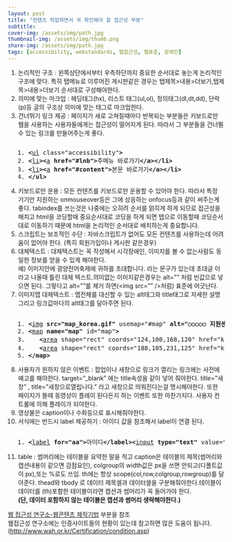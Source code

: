 ```yaml
---
layout: post
title: "컨텐츠 작업하면서 꼭 확인해야 할 접근성 부분"
subtitle: 
cover-img: /assets/img/path.jpg
thumbnail-img: /assets/img/thumb.png
share-img: /assets/img/path.jpg
tags: [accessibility, webstandards, 웹접근성, 웹표준, 장애인]
---
```


<div>
    <ol>
    <li>논리적인 구조 : 왼쪽상단에서부터 우측하단까지 중요한 순서대로 놓는게 논리적인 구조에 맞다. 특히 탭메뉴로 이루어진 게시판같은 경우는 탭제목&gt;내용&gt;더보기,탭제목&gt;내용&gt;더보기 순서대로 구성해야한다.</li>
    <li>의미에 맞는 마크업 : 헤딩태그(hx), 리스트 태그(ul,ol), 정의태그(dl,dt,dd), 단락(p)등 글의 구조상 의미에 맞는 태그로 마크업한다.</li>
    <li>건너뛰기 링크 제공 : 페이지가 새로 고쳐질때마다 반복되는 부분들은 키보드로만 웹을 사용하는 사용자들에게는 접근성이 떨어지게 된다. 따라서 그 부분들을 건너뛸 수 있는 링크를 만들어주는게 좋다.<span id="more-79"></span>
    <pre class="html cH_kip"><ol><li class="odd"><span><b class="group">&lt;</b><a href="http://tranbot.net/html5/grouping-content.html#the-ul-element" class="group">ul</a> class="accessibility"<b class="group">&gt;</b></span></li><li class="even"><span><b class="group">&lt;</b><a href="http://tranbot.net/html5/grouping-content.html#the-li-element" class="group">li</a><b class="group">&gt;</b><b class="interactive">&lt;</b><a href="http://tranbot.net/html5/text-level-semantics.html#the-a-element" class="interactive">a</a> <b class="interactive">href="#lnb"</b><b class="interactive">&gt;</b>주메뉴 바로가기<b class="interactive">&lt;/a</b><b class="interactive">&gt;</b><b class="group">&lt;/li</b><b class="group">&gt;</b></span></li><li class="odd"><span><b class="group">&lt;</b><a href="http://tranbot.net/html5/grouping-content.html#the-li-element" class="group">li</a><b class="group">&gt;</b><b class="interactive">&lt;</b><a href="http://tranbot.net/html5/text-level-semantics.html#the-a-element" class="interactive">a</a> <b class="interactive">href="#content"</b><b class="interactive">&gt;</b>본문 바로가기<b class="interactive">&lt;/a</b><b class="interactive">&gt;</b><b class="group">&lt;/li</b><b class="group">&gt;</b></span></li><li class="even"><span><b class="group">&lt;/ul</b><b class="group">&gt;</b></span></li></ol></pre>
    </li>
    <li>키보드로만 운용 : 모든 컨텐츠를 키보드로만 운용할 수 있어야 한다. 따라서 특정 기기만 지원하는 onmouseover등은 그에 상응하는 onfocus등과 같이 써주는게 좋다.  tabindex를 쓰는것은 나중에는 오히려 순서를 얽히게 하게 되므로 접근성을 해치고 html을 코딩할때 중요순서대로 코딩을 하게 되면 탭으로 이동할때 코딩순서 대로 이동하기 때문에 html을 논리적인 순서대로 배치하는게 중요합니다.</li>
    <li>스크립트는 보조적인 수단 : 자바스크립트가 없어도 모든 컨텐츠를 사용하는데 어려움이 없어야 한다. (특히 회원가입이나 게시판 같은경우)</li>
    <li>대체텍스트 : 대체텍스트는 꼭 작성해서 시각장애인, 이미지를 볼 수 없는사람도 동일한 정보를 얻을 수 있게 해야한다.<br>
        예) 이미지안에 광양전어축제에 귀하를 초대합니다. 라는 문구가 있는데 초대글 이라고 나올때 틀린 대체 텍스트.의미없는 이미지같은경우는 alt=”” 처럼 빈값으로 넣으면 된다. 그렇다고 alt=””를 제거 하면(&lt;img src=”” /&gt;처럼) 표준에 어긋난다.</li>
    <li>이미지맵 대체텍스트 : 맵전체를 대신할 수 있는 alt태그와 title태그로 자세한 설명 그리고 링크값마다의 alt태그를 달아주면 된다.
    <pre class="html cH_kip"><ol><li class="odd"><span><b class="embed">&lt;</b><a href="http://tranbot.net/html5/embedded-content-1.html#the-img-element" class="embed">img</a> <b class="embed">src="map_korea.gif"</b> usemap="#map" <b class="embed">alt="○○○○○ 지원센터"</b> title="원하는 지역을 선택하시면, 해당지역내의 서비스센터와 자세한 위치를 보실 수 있습니다." /<b class="embed">&gt;</b></span></li><li class="even"><span><b class="text">&lt;</b><a href="http://tranbot.net/html5/the-map-element.html#the-map-element" class="text">map</a> <b class="text">name="map"</b> id="map"<b class="text">&gt;</b></span></li><li class="odd"><span>   <b class="interactive">&lt;</b><a href="http://tranbot.net/html5/the-map-element.html#the-area-element" class="interactive">area</a> shape="rect" coords="124,100,168,120" href="kyungji.htm" alt="경기도" onclick="ViewMap('window','kyungji.htm','432','430')" /<b class="interactive">&gt;</b></span></li><li class="even"><span>   <b class="interactive">&lt;</b><a href="http://tranbot.net/html5/the-map-element.html#the-area-element" class="interactive">area</a> shape="rect" coords="188,105,231,125" href="kangwon.htm" alt="강원도" onclick="ViewMap('window','kangwon.htm','432','430')" /<b class="interactive">&gt;</b></span></li><li class="odd fifth"><span><b class="text">&lt;/map</b><b class="text">&gt;</b></span></li></ol></pre>
    </li>
    <li>사용자가 원하지 않은 이벤트 : 팝업이나 새창으로 링크가 열리는 링크에는 사전에 예고를 해야한다. target=”_blank” 에는 title속성을 같이 넣어 줘야한다. title=”새창” , title=”새창으로열립니다.” 라고 새창으로 띄워진다는걸 명시해야한다. 또한 페이지가 뜰때 동영상이 플레이 된다든지 하는 이벤트 또한 마찬가지다. 사용자 컨트롤에 의해 플레이가 되야한다. </li>
    <li>영상물은 caption이나 수화등으로 표시해줘야한다.</li>
    <li>서식에는 반드시 label 제공하기 : 아이디 값을 참조해서 label이 연결 된다.
    <pre class="html cH_kip"><ol><li class="odd"><span><b class="interactive">&lt;</b><a href="http://tranbot.net/html5/forms.html#the-label-element" class="interactive">label</a> <b class="interactive">for="aa"</b><b class="interactive">&gt;</b>아이디<b class="interactive">&lt;/label</b><b class="interactive">&gt;</b><b class="interactive">&lt;</b><a href="http://tranbot.net/html5/the-input-element.html#the-input-element" class="interactive">input</a> <b class="interactive">type="text"</b> value="" id="aa" /<b class="interactive">&gt;</b></span></li></ol></pre>
    </li>
    <li>table : 썸머리에는 테이블을 요약한 말을 적고 caption은 테이블의 제목(썸머리와 캡션내용이 같으면 감점요인), colgroup의 width값은 px을 쓰면 안되고(디폴트값이 px),또는 %로도 쓰임. th에는 항상 scope(col,row,colgroup,rowgroup)를 달아준다. thead와 tbody 로 데이터 제목셀과 데이터셀을 구분해줘야한다.테이블이 데이터를 (th)포함한 테이블이라면 캡션과 썸머리가 꼭 들어가야 한다. <br> <strong class="impt">(단, 데이터 포함하지 않는 테이블은 캡션과 썸머리 생략해야한다.)</strong></li>
    </ol>
    <p><a href="https://www.wah.or.kr:444/Participation/technique.asp" title="새창" target="_blank" rel="noopener noreferrer">웹 접근성 연구소-웹콘텐츠 제작기법</a> 부분을 참조<br>웹접근성 연구소에는 인증사이트들의 현황이 있는데 참고하면 많은 도움이 됩니다.<br> (<a href="http://www.wah.or.kr/Certification/condition.asp">http://www.wah.or.kr/Certification/condition.asp</a>)</p>
</div>